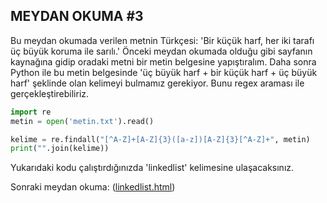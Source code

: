 ## MEYDAN OKUMA #3
Bu meydan okumada verilen metnin Türkçesi: 'Bir küçük harf, her iki tarafı üç büyük koruma ile sarılı.' Önceki meydan okumada olduğu gibi sayfanın kaynağına gidip oradaki metni bir metin belgesine yapıştıralım. Daha sonra Python ile bu metin belgesinde 'üç büyük harf + bir küçük harf + üç büyük harf' şeklinde olan kelimeyi bulmamız gerekiyor. Bunu regex araması ile gerçekleştirebiliriz.
```python
import re
metin = open('metin.txt').read()

kelime = re.findall("[^A-Z]+[A-Z]{3}([a-z])[A-Z]{3}[^A-Z]+", metin)
print("".join(kelime))
```
Yukarıdaki kodu çalıştırdığınızda 'linkedlist' kelimesine ulaşacaksınız.

Sonraki meydan okuma: ([linkedlist.html](http://www.pythonchallenge.com/pc/def/linkedlist.html))